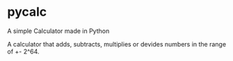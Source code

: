 # pycalc
A simple Calculator made in Python

A calculator that adds, subtracts, multiplies or devides numbers in the range of +- 2^64.
